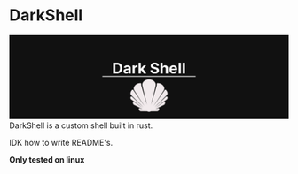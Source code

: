 # DarkShell
![](DarkShell.png)
DarkShell is a custom shell built in rust.

IDK how to write README's.

**Only tested on linux**